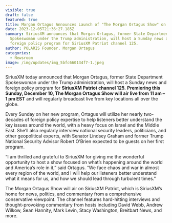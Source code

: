 ```yaml
---
visible: true
draft: false
featured: true
title: Morgan Ortagus Announces Launch of "The Morgan Ortagus Show" on SiriusXM
date: 2023-12-05T21:36:27.185Z
summary: SiriusXM announces that Morgan Ortagus, former State Department
  Spokeswoman under the Trump administration, will host a Sunday news and
  foreign policy program for SiriusXM Patriot channel 125.
author: POLARIS Founder, Morgan Ortagus
categories:
  - Newsroom
image: /img/updates/img_5bfc660134f7-1.jpeg
---
```

SiriusXM today announced that Morgan Ortagus, former State Department Spokeswoman under the Trump administration, will host a Sunday news and foreign policy program for **SiriusXM Patriot channel 125.** **Premiering this Sunday, December 10, The Morgan Ortagus Show will air live from 11 am – 1 pm EST** and will regularly broadcast live from key locations all over the globe.

Every Sunday on her new program, Ortagus will utilize her nearly two-decades of foreign policy expertise to help listeners better understand the key issues around the world, with a heavy focus on Israel and the Middle East. She’ll also regularly interview national security leaders, politicians, and other geopolitical experts, with Senator Lindsey Graham and former Trump National Security Advisor Robert O’Brien expected to be guests on her first program.

“I am thrilled and grateful to SiriusXM for giving me the wonderful opportunity to host a show focused on what’s happening around the world and America’s role in it,” said Ortagus. “We face chaos and war in almost every region of the world, and I will help our listeners better understand what it means for us, and how we should lead through turbulent times.”

The Morgan Ortagus Show will air on SiriusXM Patriot, which is SiriusXM’s home for news, politics, and commentary from a comprehensive conservative viewpoint. The channel features hard-hitting interviews and thought-provoking commentary from hosts including David Webb, Andrew Wilkow, Sean Hannity, Mark Levin, Stacy Washington, Breitbart News, and more.